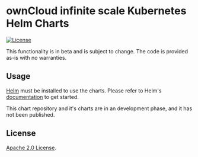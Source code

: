 # ownCloud infinite scale Kubernetes Helm Charts

[![License](https://img.shields.io/badge/License-Apache%202.0-blue.svg)](https://opensource.org/licenses/Apache-2.0)

This functionality is in beta and is subject to change. The code is provided as-is with no warranties.

## Usage

[Helm](https://helm.sh) must be installed to use the charts.
Please refer to Helm's [documentation](https://helm.sh/docs/) to get started.


This chart repository and it's charts are in an development phase, and it has not been published.


## License

<!-- Keep full URL links to repo files because this README syncs from main to gh-pages.  -->
[Apache 2.0 License](https://github.com/catdev-ou/ocis/blob/main/LICENSE.md).